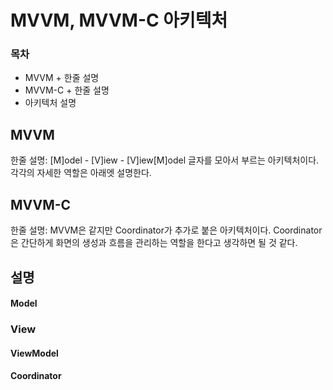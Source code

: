 # MVVM, MVVM-C 아키텍처
### 목차
- MVVM + 한줄 설명
- MVVM-C + 한줄 설명
- 아키텍처 설명

## MVVM
한줄 설명: [M]odel - [V]iew - [V]iew[M]odel 글자를 모아서 부르는 아키텍처이다.
각각의 자세한 역할은 아래엣 설명한다.

## MVVM-C
한줄 설명: MVVM은 같지만 Coordinator가 추가로 붙은 아키텍처이다.
Coordinator은 간단하게 화면의 생성과 흐름을 관리하는 역할을 한다고 생각하면 될 것 같다.

## 설명

#### Model

### View

#### ViewModel

#### Coordinator

